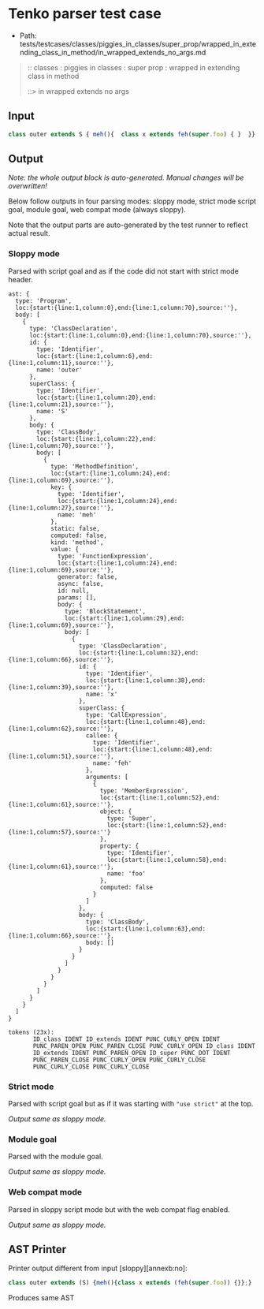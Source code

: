 # Tenko parser test case

- Path: tests/testcases/classes/piggies_in_classes/super_prop/wrapped_in_extending_class_in_method/in_wrapped_extends_no_args.md

> :: classes : piggies in classes : super prop : wrapped in extending class in method
>
> ::> in wrapped extends no args

## Input

`````js
class outer extends S { meh(){  class x extends feh(super.foo) { }  }}
`````

## Output

_Note: the whole output block is auto-generated. Manual changes will be overwritten!_

Below follow outputs in four parsing modes: sloppy mode, strict mode script goal, module goal, web compat mode (always sloppy).

Note that the output parts are auto-generated by the test runner to reflect actual result.

### Sloppy mode

Parsed with script goal and as if the code did not start with strict mode header.

`````
ast: {
  type: 'Program',
  loc:{start:{line:1,column:0},end:{line:1,column:70},source:''},
  body: [
    {
      type: 'ClassDeclaration',
      loc:{start:{line:1,column:0},end:{line:1,column:70},source:''},
      id: {
        type: 'Identifier',
        loc:{start:{line:1,column:6},end:{line:1,column:11},source:''},
        name: 'outer'
      },
      superClass: {
        type: 'Identifier',
        loc:{start:{line:1,column:20},end:{line:1,column:21},source:''},
        name: 'S'
      },
      body: {
        type: 'ClassBody',
        loc:{start:{line:1,column:22},end:{line:1,column:70},source:''},
        body: [
          {
            type: 'MethodDefinition',
            loc:{start:{line:1,column:24},end:{line:1,column:69},source:''},
            key: {
              type: 'Identifier',
              loc:{start:{line:1,column:24},end:{line:1,column:27},source:''},
              name: 'meh'
            },
            static: false,
            computed: false,
            kind: 'method',
            value: {
              type: 'FunctionExpression',
              loc:{start:{line:1,column:24},end:{line:1,column:69},source:''},
              generator: false,
              async: false,
              id: null,
              params: [],
              body: {
                type: 'BlockStatement',
                loc:{start:{line:1,column:29},end:{line:1,column:69},source:''},
                body: [
                  {
                    type: 'ClassDeclaration',
                    loc:{start:{line:1,column:32},end:{line:1,column:66},source:''},
                    id: {
                      type: 'Identifier',
                      loc:{start:{line:1,column:38},end:{line:1,column:39},source:''},
                      name: 'x'
                    },
                    superClass: {
                      type: 'CallExpression',
                      loc:{start:{line:1,column:48},end:{line:1,column:62},source:''},
                      callee: {
                        type: 'Identifier',
                        loc:{start:{line:1,column:48},end:{line:1,column:51},source:''},
                        name: 'feh'
                      },
                      arguments: [
                        {
                          type: 'MemberExpression',
                          loc:{start:{line:1,column:52},end:{line:1,column:61},source:''},
                          object: {
                            type: 'Super',
                            loc:{start:{line:1,column:52},end:{line:1,column:57},source:''}
                          },
                          property: {
                            type: 'Identifier',
                            loc:{start:{line:1,column:58},end:{line:1,column:61},source:''},
                            name: 'foo'
                          },
                          computed: false
                        }
                      ]
                    },
                    body: {
                      type: 'ClassBody',
                      loc:{start:{line:1,column:63},end:{line:1,column:66},source:''},
                      body: []
                    }
                  }
                ]
              }
            }
          }
        ]
      }
    }
  ]
}

tokens (23x):
       ID_class IDENT ID_extends IDENT PUNC_CURLY_OPEN IDENT
       PUNC_PAREN_OPEN PUNC_PAREN_CLOSE PUNC_CURLY_OPEN ID_class IDENT
       ID_extends IDENT PUNC_PAREN_OPEN ID_super PUNC_DOT IDENT
       PUNC_PAREN_CLOSE PUNC_CURLY_OPEN PUNC_CURLY_CLOSE
       PUNC_CURLY_CLOSE PUNC_CURLY_CLOSE
`````

### Strict mode

Parsed with script goal but as if it was starting with `"use strict"` at the top.

_Output same as sloppy mode._

### Module goal

Parsed with the module goal.

_Output same as sloppy mode._

### Web compat mode

Parsed in sloppy script mode but with the web compat flag enabled.

_Output same as sloppy mode._

## AST Printer

Printer output different from input [sloppy][annexb:no]:

````js
class outer extends (S) {meh(){class x extends (feh(super.foo)) {}};}
````

Produces same AST
